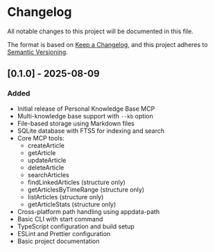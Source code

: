 # Changelog

All notable changes to this project will be documented in this file.

The format is based on [Keep a Changelog](https://keepachangelog.com/en/1.0.0/),
and this project adheres to [Semantic Versioning](https://semver.org/spec/v2.0.0.html).

## [0.1.0] - 2025-08-09

### Added

- Initial release of Personal Knowledge Base MCP
- Multi-knowledge base support with `--kb` option
- File-based storage using Markdown files
- SQLite database with FTS5 for indexing and search
- Core MCP tools:
  - createArticle
  - getArticle
  - updateArticle
  - deleteArticle
  - searchArticles
  - findLinkedArticles (structure only)
  - getArticlesByTimeRange (structure only)
  - listArticles (structure only)
  - getArticleStats (structure only)
- Cross-platform path handling using appdata-path
- Basic CLI with start command
- TypeScript configuration and build setup
- ESLint and Prettier configuration
- Basic project documentation
